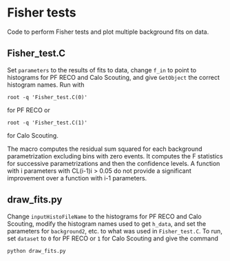 Fisher tests
============

Code to perform Fisher tests and plot multiple background fits on data.

Fisher_test.C
-------------

Set `parameters` to the results of fits to data, change `f_in` to point to histograms for PF RECO and Calo Scouting, and give `GetObject` the correct histogram names. Run with
```
root -q 'Fisher_test.C(0)'
```
for PF RECO or
```
root -q 'Fisher_test.C(1)'
```
for Calo Scouting.

The macro computes the residual sum squared for each background parametrization excluding bins with zero events. It computes the F statistics for successive parametrizations and then the confidence levels. A function with i parameters with CL(i-1)i > 0.05 do not provide a significant improvement over a function with i-1 parameters.

draw_fits.py
------------

Change `inputHistoFileName` to the histograms for PF RECO and Calo Scouting, modify the histogram names used to get `h_data`, and set the parameters for `background2`, etc. to what was used in `Fisher_test.C`. To run, set `dataset` to `0` for PF RECO or `1` for Calo Scouting and give the command
```
python draw_fits.py
```
